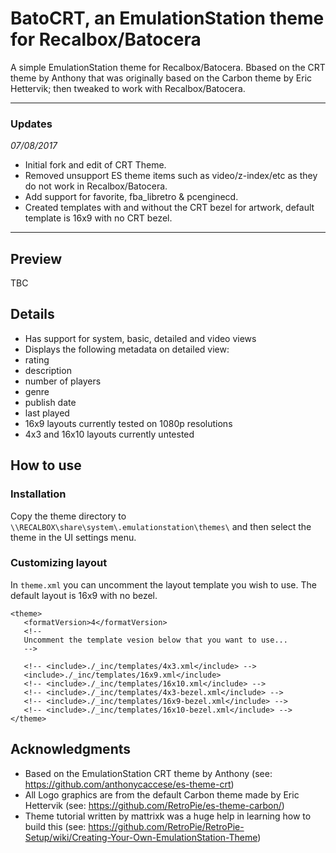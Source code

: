 # BatoCRT, an EmulationStation theme for Recalbox/Batocera
A simple EmulationStation theme for Recalbox/Batocera. Bbased on the CRT theme by Anthony that was originally based on the Carbon theme by Eric Hettervik; then tweaked to work with Recalbox/Batocera.

---

### Updates

*07/08/2017*
- Initial fork and edit of CRT Theme.
- Removed unsupport ES theme items such as video/z-index/etc as they do not work in Recalbox/Batocera.
- Add support for favorite, fba_libretro & pcenginecd.
- Created templates with and without the CRT bezel for artwork, default template is 16x9 with no CRT bezel.

---

## Preview
TBC

## Details

- Has support for system, basic, detailed and video views
- Displays the following metadata on detailed view:
 - rating
 - description
 - number of players
 - genre
 - publish date
 - last played
- 16x9 layouts currently tested on 1080p resolutions
- 4x3 and 16x10 layouts currently untested

## How to use

### Installation
Copy the theme directory to `\\RECALBOX\share\system\.emulationstation\themes\` and then select the theme in the UI settings menu.

### Customizing layout
In `theme.xml` you can uncomment the layout template you wish to use. The default layout is 16x9 with no bezel.

~~~
<theme>
   <formatVersion>4</formatVersion>
   <!--
   Uncomment the template vesion below that you want to use...
   -->

   <!-- <include>./_inc/templates/4x3.xml</include> -->
   <include>./_inc/templates/16x9.xml</include>
   <!-- <include>./_inc/templates/16x10.xml</include> -->
   <!-- <include>./_inc/templates/4x3-bezel.xml</include> -->
   <!-- <include>./_inc/templates/16x9-bezel.xml</include> -->
   <!-- <include>./_inc/templates/16x10-bezel.xml</include> -->
</theme>
~~~

## Acknowledgments

- Based on the EmulationStation CRT theme by Anthony (see: https://github.com/anthonycaccese/es-theme-crt)
- All Logo graphics are from the default Carbon theme made by Eric Hettervik (see: https://github.com/RetroPie/es-theme-carbon/)
- Theme tutorial written by mattrixk was a huge help in learning how to build this (see: https://github.com/RetroPie/RetroPie-Setup/wiki/Creating-Your-Own-EmulationStation-Theme)
